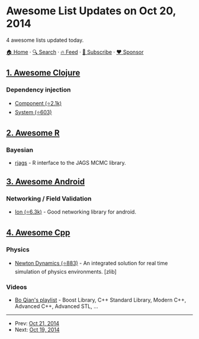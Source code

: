 # Awesome List Updates on Oct 20, 2014

4 awesome lists updated today.

[🏠 Home](/README.md) · [🔍 Search](https://www.trackawesomelist.com/search/) · [🔥 Feed](https://www.trackawesomelist.com/rss.xml) · [📮 Subscribe](https://trackawesomelist.us17.list-manage.com/subscribe?u=d2f0117aa829c83a63ec63c2f&id=36a103854c) · [❤️  Sponsor](https://github.com/sponsors/theowenyoung)



## [1. Awesome Clojure](/content/razum2um/awesome-clojure/README.md)

### Dependency injection

*   [Component (⭐2.1k)](https://github.com/stuartsierra/component)
*   [System (⭐603)](https://github.com/danielsz/system)

## [2. Awesome R](/content/qinwf/awesome-R/README.md)

### Bayesian

*   [rjags](http://cran.r-project.org/web/packages/rjags/index.html) - R interface to the JAGS MCMC library.

## [3. Awesome Android](/content/JStumpp/awesome-android/README.md)

### Networking / Field Validation

*   [Ion (⭐6.3k)](https://github.com/koush/ion) - Good networking library for android.

## [4. Awesome Cpp](/content/fffaraz/awesome-cpp/README.md)

### Physics

*   [Newton Dynamics (⭐883)](https://github.com/MADEAPPS/newton-dynamics) - An integrated solution for real time simulation of physics environments. \[zlib]

### Videos

*   [Bo Qian's playlist](https://www.youtube.com/user/BoQianTheProgrammer/playlists) - Boost Library, C++ Standard Library, Modern C++, Advanced C++, Advanced STL, ...

---

- Prev: [Oct 21, 2014](/content/2014/10/21/README.md)
- Next: [Oct 19, 2014](/content/2014/10/19/README.md)
